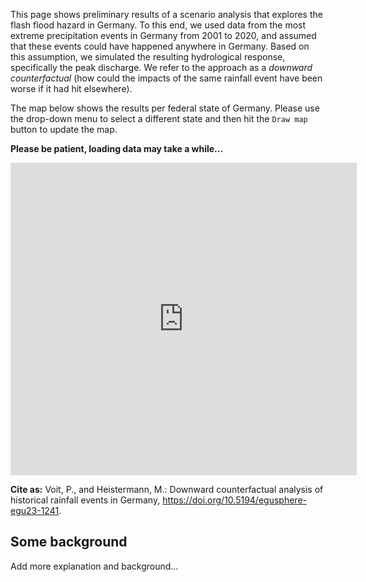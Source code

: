 This page shows preliminary results of a scenario analysis that explores the flash flood hazard in Germany. 
To this end, we used data from the most extreme precipitation events in Germany from 2001 to 2020,
and assumed that these events could have happened anywhere in Germany. Based on this assumption,
we simulated the resulting hydrological response, specifically the peak discharge. We refer to the approach
as a *downward counterfactual* (how could the impacts of the same rainfall event have been worse if it had hit elsewhere).

The map below shows the results per federal state of Germany. 
Please use the drop-down menu to select a different state and then hit the
`Draw map` button to update the map.

**Please be patient, loading data may take a while...**

<iframe src="https://heistermann.github.io/ff-hazard/map.html"
    width="110%"
    height="500"
    scrolling="no"
    seamless="seamless"
    frameborder="0">
</iframe>

**Cite as:** Voit, P., and Heistermann, M.: Downward counterfactual analysis of historical rainfall events in Germany, https://doi.org/10.5194/egusphere-egu23-1241.

## Some background

Add more explanation and background...